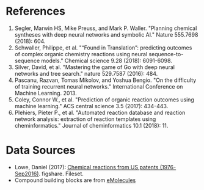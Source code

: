 
# References
1. Segler, Marwin HS, Mike Preuss, and Mark P. Waller. "Planning chemical syntheses with deep neural networks and symbolic AI." Nature 555.7698 (2018): 604.
2. Schwaller, Philippe, et al. "“Found in Translation”: predicting outcomes of complex organic chemistry reactions using neural sequence-to-sequence models." Chemical science 9.28 (2018): 6091-6098.
3. Silver, David, et al. "Mastering the game of Go with deep neural networks and tree search." nature 529.7587 (2016): 484.
4. Pascanu, Razvan, Tomas Mikolov, and Yoshua Bengio. "On the difficulty of training recurrent neural networks." International Conference on Machine Learning. 2013.
5. Coley, Connor W., et al. "Prediction of organic reaction outcomes using machine learning." ACS central science 3.5 (2017): 434-443.
6. Plehiers, Pieter P., et al. "Automated reaction database and reaction network analysis: extraction of reaction templates using cheminformatics." Journal of cheminformatics 10.1 (2018): 11.

# Data Sources

- Lowe, Daniel (2017): [Chemical reactions from US patents (1976-Sep2016)](https://figshare.com/articles/Chemical_reactions_from_US_patents_1976-Sep2016_/5104873). figshare. Fileset.
- Compound building blocks are from [eMolecules](https://www.emolecules.com/)